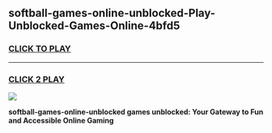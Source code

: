 
## softball-games-online-unblocked-Play-Unblocked-Games-Online-4bfd5
<h3>
<a href="https://premium76.site?title=softball-games-online-unblocked&ref=25A">CLICK TO PLAY</a></h3>
<hr>

<h3>
<a href="https://premium76.site?title=softball-games-online-unblocked&ref=25A">CLICK 2 PLAY</a>
  
</h3>

<a href="https://premium76.site?title=softball-games-online-unblocked&ref=25A"><img src="https://clearcache.store/games.png"></a>


**softball-games-online-unblocked games unblocked: Your Gateway to Fun and Accessible Online Gaming**
